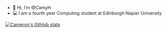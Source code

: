 - 👋 Hi, I’m @CamyH
- :computer: I am a fourth year Computing student at Edinburgh Napier University

[![Cameron's GitHub stats](https://github-readme-stats.vercel.app/api?username=camyh&count_private=true&theme=dark)](https://github.com/anuraghazra/github-readme-stats)
